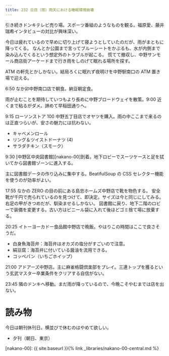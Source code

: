 ```yaml
---
title: 232 日目（雨）雨天における睡眠環境崩壊
---
```


引き続きドンキテレビ売り場。スポーツ番組のようなものを観る。福原愛、藤井瑞希インタビューの対比が興味深い。

今日は疲れているので早めに切り上げて寝ようとしていたのだが、雨がまともに降ってくる。
なんとか公園まで言ってブルーシートをかぶるも、水が内側まで染み込んでくるという想定外のトラブルが起こる。
慌てて撤収し、中野サンモール商店街アーケードまで行き雨をしのげて眠れる場所を探す。

ATM の軒先とかしかない。結局ろくに眠れず夜明けを中野駅南口の ATM 置き場で迎える。

6:50 なか卯中野南口店で朝食。納豆朝定食。

雨が止むことを期待していつもより長めに中野ブロードウェイを散策。9:00 近くまで粘るがダメ。諦めて早稲田通りへ。

9:15 ローソンストア 100 中野五丁目店でオヤツを購入。雨の中ここまで来るのは正直つらいが、安さの魅力には抗わない。
* キャベメンロール
* リング＆ツイストドーナツ (4)
* サラダチキン（スモーク）

9:30 [中野区中央図書館][nakano-00]到着。地下ロビーでスーツケースと足を拭いてから図書館ゾーンに進入する。

主に図書館データの作り込みに集中する。BeatifulSoup の CSS セレクター機能を使うのが効率がよい。

17:55 なかの ZERO の目の前にある島忠ホームズ中野店で靴を物色する。
安全靴が千円で売られているのを見つけて、即決定。サイズは今と同じにしてみる。右足の甲がきつめだが、馴染ませるしかない。
図書館に戻り、地下二階のロビーで装備を変更する。古い方はビニール袋に入れて後ほどゴミ捨て場に放棄する。

20:25 イトーヨーカドー食品館中野店で晩飯。やはりこの時間はここで良さそうだ。
* 白身魚海苔弁：海苔弁はオカズの塩分がすごいので注意。
* 絹豆腐：海苔弁に付いている醤油を流用できる。
* コッペパン（いちごホイップ）

21:00 アドアーズ中野店。主に麻雀格闘倶楽部をプレイ。三連トップを獲るという玄武マスター卒業条件をクリアする自信がない。

23:45 隣のドンキへ移動。まだ雨が降っているので、今晩こそやむまでは店を出ない。

# 読み物

今日は朝刊休刊日。横並びで休むのはやめて欲しい。

* 夕刊（朝日、東京）

[nakano-00]: {{ site.baseurl }}{% link _libraries/nakano-00-central.md %}

